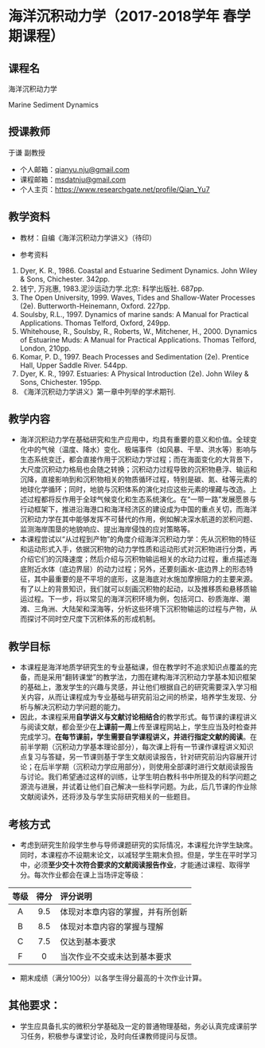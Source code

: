 # 海洋沉积动力学（2017-2018学年 春学期课程）
## 课程名
海洋沉积动力学

Marine Sediment Dynamics
## 授课教师
于谦 副教授
* 个人邮箱：qianyu.nju@gmail.com
* 课程邮箱：msdatnju@gmail.com
* 个人主页：https://www.researchgate.net/profile/Qian_Yu7

## 教学资料
* 教材：自编《海洋沉积动力学讲义》（待印）

* 参考资料
1. Dyer, K. R., 1986. Coastal and Estuarine Sediment Dynamics. John Wiley & Sons, Chichester. 342pp.
2. 钱宁, 万兆惠, 1983.泥沙运动力学.北京: 科学出版社. 687pp.
3. The Open University, 1999. Waves, Tides and Shallow-Water Processes (2e). Butterworth-Heinemann, Oxford. 227pp.
4. Soulsby, R.L., 1997. Dynamics of marine sands: A Manual for Practical Applications. Thomas Telford, Oxford, 249pp.
5. Whitehouse, R., Soulsby, R., Roberts, W., Mitchener, H., 2000. Dynamics of Estuarine Muds: A Manual for Practical Applications. Thomas Telford, London, 210pp.
6. Komar, P. D., 1997. Beach Processes and Sedimentation (2e). Prentice Hall, Upper Saddle River. 544pp.
7. Dyer, K. R., 1997. Estuaries: A Physical Introduction (2e). John Wiley & Sons, Chichester. 195pp.
8. 《海洋沉积动力学讲义》第一章中列举的学术期刊.

## 教学内容
* 海洋沉积动力学在基础研究和生产应用中，均具有重要的意义和价值。全球变化中的气候（温度、降水）变化、极端事件（如风暴、干旱、洪水等）影响与生态系统变迁，都会直接作用于沉积动力学过程；而在海面变化的大背景下，大尺度沉积动力格局也会随之转换；沉积动力过程导致的沉积物悬浮、输运和沉降，直接影响到和沉积物相关的物质循环过程，特别是碳、氮、硅等元素的地球化学循环；同时，地貌与沉积体系的演化对应这些元素的埋藏与改造。上述过程都将反作用于全球气候变化和生态系统演化。在“一带一路”发展愿景与行动框架下，推进沿海港口和海洋经济区的建设成为中国的重点关切，而海洋沉积动力学在其中能够发挥不可替代的作用，例如解决深水航道的淤积问题、监测海岸围垦的地貌响应、提出海岸侵蚀的应对策略等。
* 本课程尝试以“从过程到产物”的角度介绍海洋沉积动力学：先从沉积物的特征和运动形式入手，依据沉积物的动力学性质和运动形式对沉积物进行分类，再介绍它们的沉降速度；然后介绍与沉积物输运相关的水动力过程，重点描述海底附近水体（底边界层）的动力过程；另外，还要刻画水-底边界上的形态特征，其中最重要的是不平坦的底形，这是海底对水施加摩擦阻力的主要来源。有了以上的背景知识，我们就可以刻画沉积物的起动，以及推移质和悬移质输运过程。下一步，将以常见的海洋沉积环境为例，包括河口、砂质海岸、潮滩、三角洲、大陆架和深海等，分析这些环境下沉积物输运的过程与产物，从而探讨不同时空尺度下沉积体系的形成机制。

## 教学目标
* 本课程是海洋地质学研究生的专业基础课，但在教学时不追求知识点覆盖的完备，而是采用“翻转课堂”的教学法，力图在建构海洋沉积动力学基本知识框架的基础上，激发学生的兴趣与灵感，并让他们根据自己的研究需要深入学习相关内容，从而让课程成为专业基础与研究前沿之间的桥梁，培养学生发现、分析与解决沉积动力学问题的能力。
* 因此，本课程采用**自学讲义与文献讨论相结合**的教学形式。每节课的课程讲义与阅读文献，都会至少在**上课前一周**上传至课程网站上，学生应当及时检查并完成学习。**在每节课前，学生需要自学课程讲义，并进行指定文献的阅读**。在前半学期（沉积动力学基本理论部分），每次课上将有一节课作课程讲义知识点复习与答疑，另一节课则基于学生文献阅读报告，针对研究前沿内容展开讨论；在后半学期（沉积动力学应用部分），则使用全部课时进行文献阅读报告与讨论。我们希望通过这样的训练，让学生明白教科书中所提及的科学问题之源流与进展，并试着让他们自己解决一些科学问题。为此，后几节课的作业除文献阅读外，还将涉及与学生实际研究相关的一些题目。

## 考核方式
* 考虑到研究生阶段学生参与导师课题研究的实际情况，本课程允许学生缺席。同时，本课程亦不设期末论文，以减轻学生期末负担。但是，学生在平时学习中，必须**至少交十次符合要求的文献阅读报告作业**，才能通过课程、取得学分。每次作业都会在课上当场评定等级：

|等级|得分|评分说明|
|:--:|:--:|:--|
|A|9.5|体现对本章内容的掌握，并有所创新|
|B|8.5|体现对本章内容的掌握与理解|
|C|7.5|仅达到基本要求|
|F|0|当次作业不交或未达到基本要求|

* 期末成绩（满分100分）以各学生得分最高的十次作业计算。

## 其他要求：
* 学生应具备扎实的微积分学基础及一定的普通物理基础，务必认真完成课前学习任务，积极参与课堂讨论，及时向任课教师提问与反馈。
